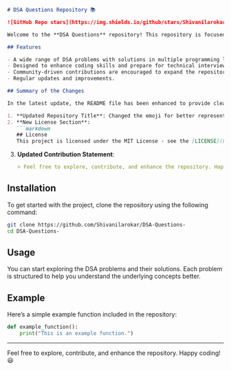 ```markdown
# DSA Questions Repository 📚

![GitHub Repo stars](https://img.shields.io/github/stars/Shivanilarokar/DSA-Questions-) ![GitHub forks](https://img.shields.io/github/forks/Shivanilarokar/DSA-Questions-) ![GitHub issues](https://img.shields.io/github/issues/Shivanilarokar/DSA-Questions-)

Welcome to the **DSA Questions** repository! This repository is focused on providing a comprehensive collection of data structures and algorithms (DSA) problems with solutions designed for learners and coding enthusiasts. It aims to facilitate a better understanding of DSA concepts through practical problems.

## Features

- A wide range of DSA problems with solutions in multiple programming languages.
- Designed to enhance coding skills and prepare for technical interviews.
- Community-driven contributions are encouraged to expand the repository's resources.
- Regular updates and improvements.

## Summary of the Changes

In the latest update, the README file has been enhanced to provide clearer information about the repository. Notable changes include:

1. **Updated Repository Title**: Changed the emoji for better representation.
2. **New License Section**:
   ```markdown
   ## License
   This project is licensed under the MIT License - see the [LICENSE](LICENSE) file for details.
   ```
3. **Updated Contribution Statement**:
   ```markdown
   > Feel free to explore, contribute, and enhance the repository. Happy coding! 😃
   ```

## Installation

To get started with the project, clone the repository using the following command:

```bash
git clone https://github.com/Shivanilarokar/DSA-Questions-
cd DSA-Questions-
```

## Usage

You can start exploring the DSA problems and their solutions. Each problem is structured to help you understand the underlying concepts better.

## Example

Here’s a simple example function included in the repository:

```python
def example_function():
    print("This is an example function.")
```

---

Feel free to explore, contribute, and enhance the repository. Happy coding! 😃
```